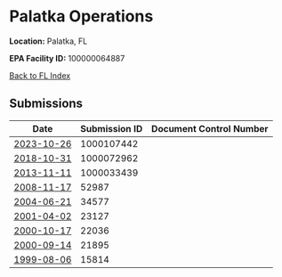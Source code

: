 # Palatka Operations

**Location:** Palatka, FL

**EPA Facility ID:** 100000064887

[Back to FL Index](../../index.md)

## Submissions

| Date | Submission ID | Document Control Number |
|------|--------------|-------------------------|
| [2023-10-26](submissions/1000107442.md) | 1000107442 |  |
| [2018-10-31](submissions/1000072962.md) | 1000072962 |  |
| [2013-11-11](submissions/1000033439.md) | 1000033439 |  |
| [2008-11-17](submissions/52987.md) | 52987 |  |
| [2004-06-21](submissions/34577.md) | 34577 |  |
| [2001-04-02](submissions/23127.md) | 23127 |  |
| [2000-10-17](submissions/22036.md) | 22036 |  |
| [2000-09-14](submissions/21895.md) | 21895 |  |
| [1999-08-06](submissions/15814.md) | 15814 |  |

